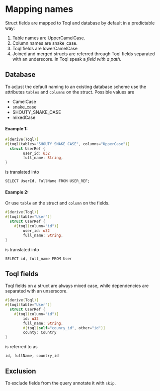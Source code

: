 
# Mapping names
Struct fields are mapped to Toql and database by default in a predictable way:
1. Table names are UpperCamelCase.
2. Column names are snake_case.
3. Toql fields are lowerCamelCase
4. Joined and merged structs are referred through Toql fields separated with an underscore. In Toql speak a _field with a path_.


## Database
To adjust the default naming to an existing database scheme use the attributes `tables` and `columns` on the struct.
Possible values are 
- CamelCase
- snake_case
- SHOUTY\_SNAKE\_CASE
- mixedCase

#### Example 1:
```rust
#[derive(Toql)]
#[toql(tables="SHOUTY_SNAKE_CASE", columns="UpperCase")]
  struct UserRef {
		user_id: u32
		full_name: String,
}
```
is translated into 

`SELECT UserId, FullName FROM USER_REF;`

#### Example 2:
Or use `table` an the struct and `column` on the fields.


```rust
#[derive(Toql)]
#[toql(table="User")]
  struct UserRef {
	#[toql(column="id")]
		user_id: u32
		full_name: String,
}
```
is translated into 

`SELECT id, full_name FROM User`

## Toql fields

Toql fields on a struct are always mixed case, while dependencies are separated with an unserscore.

```rust
#[derive(Toql)]
#[toql(table="User")]
  struct UserRef {
	#[toql(column="id")]
		id: u32
		full_name: String,
		#[toql(self="counry_id", other="id")]
		county: Country
}
```
is referred to as

`id, fullName, country_id`



## Exclusion
To exclude fields from the query annotate it with `skip`.


